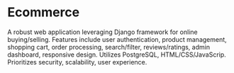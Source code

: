 # Ecommerce
A robust web application leveraging Django framework for online buying/selling. Features include user authentication, product management, shopping cart, order processing, search/filter, reviews/ratings, admin dashboard, responsive design. Utilizes PostgreSQL, HTML/CSS/JavaScrip. Prioritizes security, scalability, user experience.
